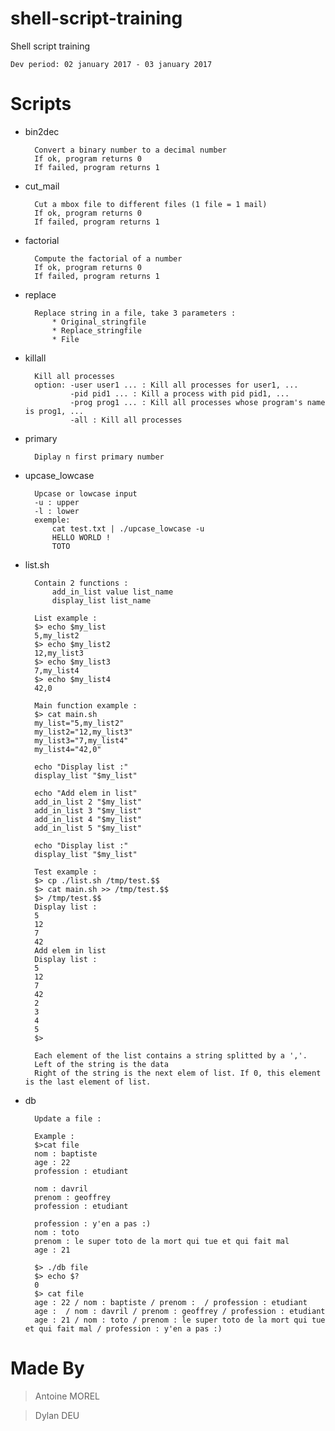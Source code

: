 # shell-script-training

Shell script training

    Dev period: 02 january 2017 - 03 january 2017

Scripts
=======

* bin2dec

        Convert a binary number to a decimal number
        If ok, program returns 0
        If failed, program returns 1
        
* cut_mail

        Cut a mbox file to different files (1 file = 1 mail)
        If ok, program returns 0
        If failed, program returns 1

* factorial

        Compute the factorial of a number
        If ok, program returns 0
        If failed, program returns 1
       
* replace

        Replace string in a file, take 3 parameters :
            * Original_stringfile
            * Replace_stringfile
            * File

* killall

        Kill all processes
        option: -user user1 ... : Kill all processes for user1, ...
                -pid pid1 ... : Kill a process with pid pid1, ...
                -prog prog1 ... : Kill all processes whose program's name is prog1, ...
                -all : Kill all processes

* primary

        Diplay n first primary number

* upcase_lowcase

        Upcase or lowcase input
        -u : upper
        -l : lower
        exemple:
            cat test.txt | ./upcase_lowcase -u
            HELLO WORLD !
            TOTO
            
* list.sh

        Contain 2 functions :
            add_in_list value list_name
            display_list list_name
        
        List example :
        $> echo $my_list
        5,my_list2
        $> echo $my_list2
        12,my_list3
        $> echo $my_list3
        7,my_list4
        $> echo $my_list4
        42,0
        
        Main function example :
        $> cat main.sh
        my_list="5,my_list2"
        my_list2="12,my_list3"
        my_list3="7,my_list4"
        my_list4="42,0"
        
        echo "Display list :"
        display_list "$my_list"
        
        echo "Add elem in list"
        add_in_list 2 "$my_list"
        add_in_list 3 "$my_list"
        add_in_list 4 "$my_list"
        add_in_list 5 "$my_list"
        
        echo "Display list :"
        display_list "$my_list"
        
        Test example :
        $> cp ./list.sh /tmp/test.$$
        $> cat main.sh >> /tmp/test.$$
        $> /tmp/test.$$
        Display list :
        5
        12
        7
        42
        Add elem in list
        Display list :
        5
        12
        7
        42
        2
        3
        4
        5
        $>
        
        Each element of the list contains a string splitted by a ','.
        Left of the string is the data
        Right of the string is the next elem of list. If 0, this element is the last element of list.

* db

        Update a file :
        
        Example :
        $>cat file
        nom : baptiste
        age : 22
        profession : etudiant
        
        nom : davril
        prenom : geoffrey
        profession : etudiant
        
        profession : y'en a pas :)
        nom : toto
        prenom : le super toto de la mort qui tue et qui fait mal
        age : 21
        
        $> ./db file
        $> echo $?
        0
        $> cat file
        age : 22 / nom : baptiste / prenom :  / profession : etudiant
        age :  / nom : davril / prenom : geoffrey / profession : etudiant
        age : 21 / nom : toto / prenom : le super toto de la mort qui tue et qui fait mal / profession : y'en a pas :)


Made By
=======

> Antoine MOREL

> Dylan DEU
